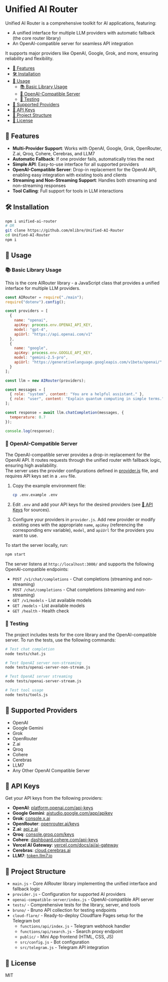 # Unified AI Router

Unified AI Router is a comprehensive toolkit for AI applications, featuring:

- A unified interface for multiple LLM providers with automatic fallback (the core router library)
- An OpenAI-compatible server for seamless API integration

It supports major providers like OpenAI, Google, Grok, and more, ensuring reliability and flexibility.

- [🚀 Features](#-features)
- [🛠️ Installation](#️-installation)
- [📖 Usage](#-usage)
  - [📚 Basic Library Usage](#-basic-library-usage)
  - [🔌 OpenAI-Compatible Server](#-openai-compatible-server)
  - [🧪 Testing](#-testing)
- [🔧 Supported Providers](#-supported-providers)
- [🔑 API Keys](#-api-keys)
- [📁 Project Structure](#-project-structure)
- [📄 License](#-license)

## 🚀 Features

- **Multi-Provider Support**: Works with OpenAI, Google, Grok, OpenRouter, Z.ai, Qroq, Cohere, Cerebras, and LLM7
- **Automatic Fallback**: If one provider fails, automatically tries the next
- **Simple API**: Easy-to-use interface for all supported providers
- **OpenAI-Compatible Server**: Drop-in replacement for the OpenAI API, enabling easy integration with existing tools and clients
- **Streaming and Non-Streaming Support**: Handles both streaming and non-streaming responses
- **Tool Calling**: Full support for tools in LLM interactions

## 🛠️ Installation

```bash
npm i unified-ai-router
# OR
git clone https://github.com/mlibre/Unified-AI-Router
cd Unified-AI-Router
npm i
```

## 📖 Usage

### 📚 Basic Library Usage

This is the core AIRouter library - a JavaScript class that provides a unified interface for multiple LLM providers.

```javascript
const AIRouter = require("./main");
require("dotenv").config();

const providers = [
  {
    name: "openai",
    apiKey: process.env.OPENAI_API_KEY,
    model: "gpt-4",
    apiUrl: "https://api.openai.com/v1"
  },
  {
    name: "google",
    apiKey: process.env.GOOGLE_API_KEY,
    model: "gemini-2.5-pro",
    apiUrl: "https://generativelanguage.googleapis.com/v1beta/openai/"
  }
];

const llm = new AIRouter(providers);

const messages = [
  { role: "system", content: "You are a helpful assistant." },
  { role: "user", content: "Explain quantum computing in simple terms." }
];

const response = await llm.chatCompletion(messages, {
  temperature: 0.7
});

console.log(response);
```

### 🔌 OpenAI-Compatible Server

The OpenAI-compatible server provides a drop-in replacement for the OpenAI API. It routes requests through the unified router with fallback logic, ensuring high availability.  
The server uses the provider configurations defined in [provider.js](provider.js) file, and requires API keys set in a `.env` file.

1. Copy the example environment file:

   ```bash
   cp .env.example .env
   ```

2. Edit `.env` and add your API keys for the desired providers (see [🔑 API Keys](#-api-keys) for sources).

3. Configure your providers in `provider.js`. Add new provider or modify existing ones with the appropriate `name`, `apiKey` (referencing the corresponding env variable), `model`, and `apiUrl` for the providers you want to use.

To start the server locally, run:

```bash
npm start
```

The server listens at `http://localhost:3000/` and supports the following OpenAI-compatible endpoints:

- `POST /v1/chat/completions` - Chat completions (streaming and non-streaming)
- `POST /chat/completions` - Chat completions (streaming and non-streaming)
- `GET /v1/models` - List available models
- `GET /models` - List available models
- `GET /health` - Health check

### 🧪 Testing

The project includes tests for the core library and the OpenAI-compatible server. To run the tests, use the following commands:

```bash
# Test chat completion
node tests/chat.js

# Test OpenAI server non-streaming
node tests/openai-server-non-stream.js

# Test OpenAI server streaming
node tests/openai-server-stream.js

# Test tool usage
node tests/tools.js
```

## 🔧 Supported Providers

- OpenAI
- Google Gemini
- Grok
- OpenRouter
- Z.ai
- Qroq
- Cohere
- Cerebras
- LLM7
- Any Other OpenAI Compatible Server

## 🔑 API Keys

Get your API keys from the following providers:

- **OpenAI**: [platform.openai.com/api-keys](https://platform.openai.com/api-keys)
- **Google Gemini**: [aistudio.google.com/app/apikey](https://aistudio.google.com/app/apikey)
- **Grok**: [console.x.ai](https://console.x.ai/)
- **OpenRouter**: [openrouter.ai/keys](https://openrouter.ai/keys)
- **Z.ai**: [api.z.ai](https://api.z.ai)
- **Qroq**: [console.groq.com/keys](https://console.groq.com/keys)
- **Cohere**: [dashboard.cohere.com/api-keys](https://dashboard.cohere.com/api-keys)
- **Vercel AI Gateway**: [vercel.com/docs/ai/ai-gateway](https://vercel.com/docs/ai-gateway)
- **Cerebras**: [cloud.cerebras.ai](https://cloud.cerebras.ai)
- **LLM7**: [token.llm7.io](https://token.llm7.io/)

## 📁 Project Structure

- `main.js` - Core AIRouter library implementing the unified interface and fallback logic
- `provider.js` - Configuration for supported AI providers
- `openai-compatible-server/index.js` - OpenAI-compatible API server
- `tests/` - Comprehensive tests for the library, server, and tools
- `bruno/` - Bruno API collection for testing endpoints
- `cloud-flare/` - Ready-to-deploy Cloudflare Pages setup for the Telegram bot
  - `functions/api/index.js` - Telegram webhook handler
  - `functions/api/search.js` - Search proxy endpoint
  - `public/` - Mini App frontend (HTML, CSS, JS)
  - `src/config.js` - Bot configuration
  - `src/telegram.js` - Telegram API integration

## 📄 License

MIT
